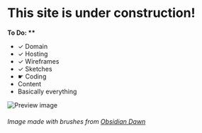 # This site is under construction!

<b>To Do: **</b>
- &#10003; Domain
- &#10003; Hosting
- &#10003; Wireframes 
- &#10003; Sketches
- &#9755; Coding 
- Content 
- Basically everything

![Preview image](final2.png)
###### Image made with brushes from [Obsidian Dawn](http://www.obsidiandawn.com/)
